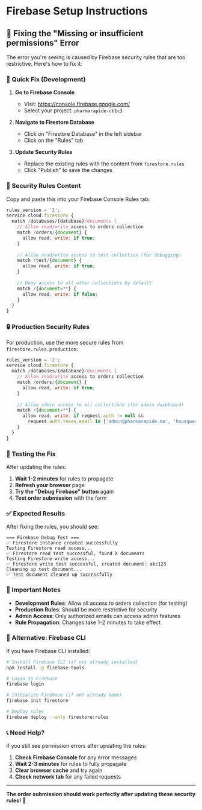 # Firebase Setup Instructions

## 🔧 Fixing the "Missing or insufficient permissions" Error

The error you're seeing is caused by Firebase security rules that are too restrictive. Here's how to fix it:

### 🚀 Quick Fix (Development)

1. **Go to Firebase Console**
   - Visit: https://console.firebase.google.com/
   - Select your project: `pharmarapide-cb1c3`

2. **Navigate to Firestore Database**
   - Click on "Firestore Database" in the left sidebar
   - Click on the "Rules" tab

3. **Update Security Rules**
   - Replace the existing rules with the content from `firestore.rules`
   - Click "Publish" to save the changes

### 📝 Security Rules Content

Copy and paste this into your Firebase Console Rules tab:

```javascript
rules_version = '2';
service cloud.firestore {
  match /databases/{database}/documents {
    // Allow read/write access to orders collection
    match /orders/{document} {
      allow read, write: if true;
    }
    
    // Allow read/write access to test collection (for debugging)
    match /test/{document} {
      allow read, write: if true;
    }
    
    // Deny access to all other collections by default
    match /{document=**} {
      allow read, write: if false;
    }
  }
}
```

### 🔒 Production Security Rules

For production, use the more secure rules from `firestore.rules.production`:

```javascript
rules_version = '2';
service cloud.firestore {
  match /databases/{database}/documents {
    // Allow read/write access to orders collection
    match /orders/{document} {
      allow read, write: if true;
    }
    
    // Allow admin access to all collections (for admin dashboard)
    match /{document=**} {
      allow read, write: if request.auth != null && 
        request.auth.token.email in ['admin@pharmarapide.ma', 'housqwer1@gmail.com'];
    }
  }
}
```

### 🧪 Testing the Fix

After updating the rules:

1. **Wait 1-2 minutes** for rules to propagate
2. **Refresh your browser** page
3. **Try the "Debug Firebase" button** again
4. **Test order submission** with the form

### ✅ Expected Results

After fixing the rules, you should see:

```
=== Firebase Debug Test ===
✅ Firestore instance created successfully
Testing Firestore read access...
✅ Firestore read test successful, found X documents
Testing Firestore write access...
✅ Firestore write test successful, created document: abc123
Cleaning up test document...
✅ Test document cleaned up successfully
```

### 🚨 Important Notes

- **Development Rules**: Allow all access to orders collection (for testing)
- **Production Rules**: Should be more restrictive for security
- **Admin Access**: Only authorized emails can access admin features
- **Rule Propagation**: Changes take 1-2 minutes to take effect

### 🔧 Alternative: Firebase CLI

If you have Firebase CLI installed:

```bash
# Install Firebase CLI (if not already installed)
npm install -g firebase-tools

# Login to Firebase
firebase login

# Initialize Firebase (if not already done)
firebase init firestore

# Deploy rules
firebase deploy --only firestore:rules
```

### 📞 Need Help?

If you still see permission errors after updating the rules:

1. **Check Firebase Console** for any error messages
2. **Wait 2-3 minutes** for rules to fully propagate
3. **Clear browser cache** and try again
4. **Check network tab** for any failed requests

---

**The order submission should work perfectly after updating these security rules!** 🎉 